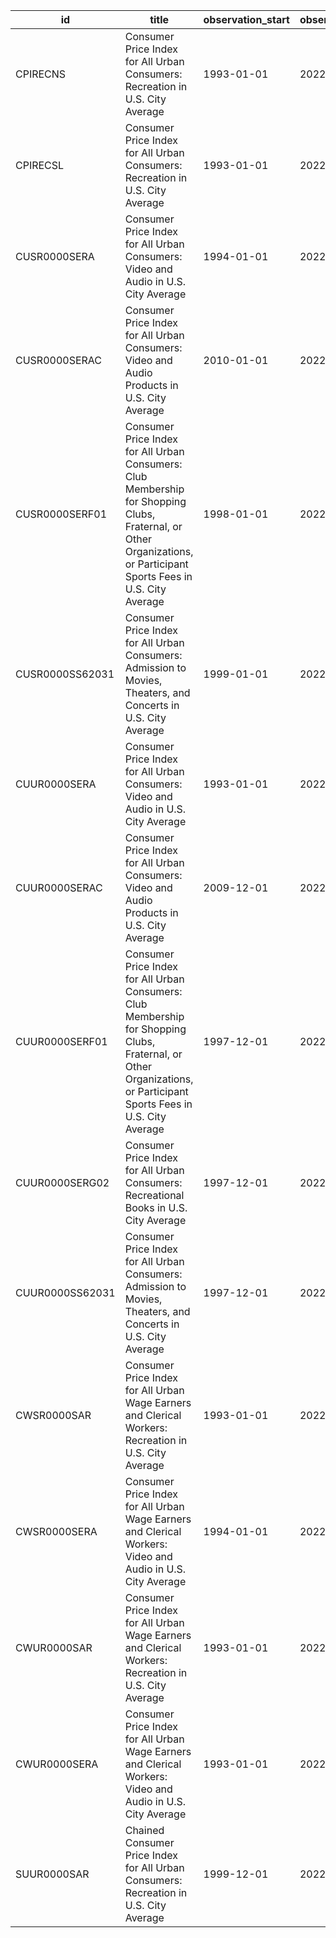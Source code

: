 | id              | title                                                                                                                                                                | observation_start   | observation_end   |
|-----------------|----------------------------------------------------------------------------------------------------------------------------------------------------------------------|---------------------|-------------------|
| CPIRECNS        | Consumer Price Index for All Urban Consumers: Recreation in U.S. City Average                                                                                        | 1993-01-01          | 2022-02-01        |
| CPIRECSL        | Consumer Price Index for All Urban Consumers: Recreation in U.S. City Average                                                                                        | 1993-01-01          | 2022-02-01        |
| CUSR0000SERA    | Consumer Price Index for All Urban Consumers: Video and Audio in U.S. City Average                                                                                   | 1994-01-01          | 2022-02-01        |
| CUSR0000SERAC   | Consumer Price Index for All Urban Consumers: Video and Audio Products in U.S. City Average                                                                          | 2010-01-01          | 2022-02-01        |
| CUSR0000SERF01  | Consumer Price Index for All Urban Consumers: Club Membership for Shopping Clubs, Fraternal, or Other Organizations, or Participant Sports Fees in U.S. City Average | 1998-01-01          | 2022-02-01        |
| CUSR0000SS62031 | Consumer Price Index for All Urban Consumers: Admission to Movies, Theaters, and Concerts in U.S. City Average                                                       | 1999-01-01          | 2022-02-01        |
| CUUR0000SERA    | Consumer Price Index for All Urban Consumers: Video and Audio in U.S. City Average                                                                                   | 1993-01-01          | 2022-02-01        |
| CUUR0000SERAC   | Consumer Price Index for All Urban Consumers: Video and Audio Products in U.S. City Average                                                                          | 2009-12-01          | 2022-02-01        |
| CUUR0000SERF01  | Consumer Price Index for All Urban Consumers: Club Membership for Shopping Clubs, Fraternal, or Other Organizations, or Participant Sports Fees in U.S. City Average | 1997-12-01          | 2022-02-01        |
| CUUR0000SERG02  | Consumer Price Index for All Urban Consumers: Recreational Books in U.S. City Average                                                                                | 1997-12-01          | 2022-02-01        |
| CUUR0000SS62031 | Consumer Price Index for All Urban Consumers: Admission to Movies, Theaters, and Concerts in U.S. City Average                                                       | 1997-12-01          | 2022-02-01        |
| CWSR0000SAR     | Consumer Price Index for All Urban Wage Earners and Clerical Workers: Recreation in U.S. City Average                                                                | 1993-01-01          | 2022-02-01        |
| CWSR0000SERA    | Consumer Price Index for All Urban Wage Earners and Clerical Workers: Video and Audio in U.S. City Average                                                           | 1994-01-01          | 2022-02-01        |
| CWUR0000SAR     | Consumer Price Index for All Urban Wage Earners and Clerical Workers: Recreation in U.S. City Average                                                                | 1993-01-01          | 2022-02-01        |
| CWUR0000SERA    | Consumer Price Index for All Urban Wage Earners and Clerical Workers: Video and Audio in U.S. City Average                                                           | 1993-01-01          | 2022-02-01        |
| SUUR0000SAR     | Chained Consumer Price Index for All Urban Consumers: Recreation in U.S. City Average                                                                                | 1999-12-01          | 2022-02-01        |